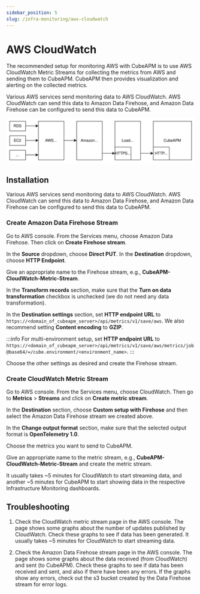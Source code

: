```yaml
---
sidebar_position: 5
slug: /infra-monitoring/aws-cloudwatch
---
```


# AWS CloudWatch

The recommended setup for monitoring AWS with CubeAPM is to use AWS CloudWatch Metric Streams for collecting the metrics from AWS and sending them to CubeAPM. CubeAPM then provides visualization and alerting on the collected metrics.

Various AWS services send monitoring data to AWS CloudWatch. AWS CloudWatch can send this data to Amazon Data Firehose, and Amazon Data Firehose can be configured to send this data to CubeAPM.

![CubeAPM with AWS CloudWatch](/img/cloudwatch.svg)

## Installation

Various AWS services send monitoring data to AWS CloudWatch. AWS CloudWatch can send this data to Amazon Data Firehose, and Amazon Data Firehose can be configured to send this data to CubeAPM.

### Create Amazon Data Firehose Stream

Go to AWS console. From the Services menu, choose Amazon Data Firehose. Then click on **Create Firehose stream**.

In the **Source** dropdown, choose **Direct PUT**. In the **Destination** dropdown, choose **HTTP Endpoint**.

Give an appropriate name to the Firehose stream, e.g., **CubeAPM-CloudWatch-Metric-Stream**.

In the **Transform records** section, make sure that the **Turn on data transformation** checkbox is unchecked (we do not need any data transformation).

In the **Destination settings** section, set **HTTP endpoint URL** to `https://<domain_of_cubeapm_server>/api/metrics/v1/save/aws`. We also recommend setting **Content encoding** to **GZIP**.

:::info
For multi-environment setup, set **HTTP endpoint URL** to `https://<domain_of_cubeapm_server>/api/metrics/v1/save/aws/metrics/job@base64/=/cube.environment/<environment_name>`.
:::

Choose the other settings as desired and create the Firehose stream.

### Create CloudWatch Metric Stream

Go to AWS console. From the Services menu, choose CloudWatch. Then go to **Metrics** > **Streams** and click on **Create metric stream**.

In the **Destination** section, choose **Custom setup with Firehose** and then select the Amazon Data Firehose stream we created above.

In the **Change output format** section, make sure that the selected output format is **OpenTelemetry 1.0**.

Choose the metrics you want to send to CubeAPM.

Give an appropriate name to the metric stream, e.g., **CubeAPM-CloudWatch-Metric-Stream** and create the metric stream.

It usually takes ~5 minutes for CloudWatch to start streaming data, and another ~5 minutes for CubeAPM to start showing data in the respective Infrastructure Monitoring dashboards.

## Troubleshooting

1. Check the CloudWatch metric stream page in the AWS console. The page shows some graphs about the number of updates published by CloudWatch. Check these graphs to see if data has been generated. It usually takes ~5 minutes for CloudWatch to start streaming data.

1. Check the Amazon Data Firehose stream page in the AWS console. The page shows some graphs about the data received (from CloudWatch) and sent (to CubeAPM). Check these graphs to see if data has been received and sent, and also if there have been any errors. If the graphs show any errors, check out the s3 bucket created by the Data Firehose stream for error logs.
